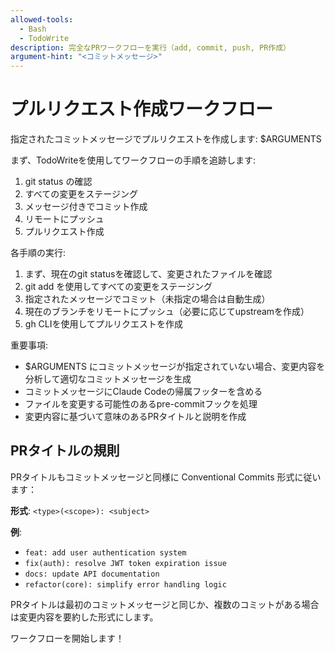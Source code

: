 ```yaml
---
allowed-tools:
  - Bash
  - TodoWrite
description: 完全なPRワークフローを実行（add, commit, push, PR作成）
argument-hint: "<コミットメッセージ>"
---
```


# プルリクエスト作成ワークフロー

指定されたコミットメッセージでプルリクエストを作成します: $ARGUMENTS

まず、TodoWriteを使用してワークフローの手順を追跡します:
1. git status の確認
2. すべての変更をステージング
3. メッセージ付きでコミット作成
4. リモートにプッシュ
5. プルリクエスト作成

各手順の実行:

1. まず、現在のgit statusを確認して、変更されたファイルを確認
2. git add を使用してすべての変更をステージング
3. 指定されたメッセージでコミット（未指定の場合は自動生成）
4. 現在のブランチをリモートにプッシュ（必要に応じてupstreamを作成）
5. gh CLIを使用してプルリクエストを作成

重要事項:
- $ARGUMENTS にコミットメッセージが指定されていない場合、変更内容を分析して適切なコミットメッセージを生成
- コミットメッセージにClaude Codeの帰属フッターを含める
- ファイルを変更する可能性のあるpre-commitフックを処理
- 変更内容に基づいて意味のあるPRタイトルと説明を作成

## PRタイトルの規則

PRタイトルもコミットメッセージと同様に Conventional Commits 形式に従います：

**形式**: `<type>(<scope>): <subject>`

**例**:
- `feat: add user authentication system`
- `fix(auth): resolve JWT token expiration issue`
- `docs: update API documentation`
- `refactor(core): simplify error handling logic`

PRタイトルは最初のコミットメッセージと同じか、複数のコミットがある場合は変更内容を要約した形式にします。

ワークフローを開始します！